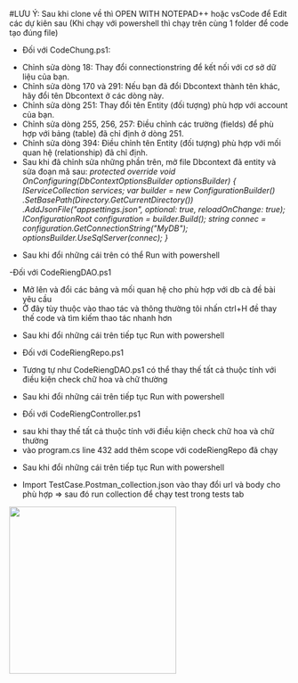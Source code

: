 #LƯU Ý: Sau khi clone về thì OPEN WITH NOTEPAD++ hoặc vsCode để Edit các dự kiên sau (Khi chạy với powershell thì chạy trên cùng 1 folder để code tạo đúng file)

- Đối với CodeChung.ps1:
+ Chỉnh sửa dòng 18: Thay đổi connectionstring để kết nối với cơ sở dữ liệu của bạn.
+ Chỉnh sửa dòng 170 và 291: Nếu bạn đã đổi Dbcontext thành tên khác, hãy đổi tên Dbcontext ở các dòng này.
+ Chỉnh sửa dòng 251: Thay đổi tên Entity (đối tượng) phù hợp với account của bạn.
+ Chỉnh sửa dòng 255, 256, 257: Điều chỉnh các trường (fields) để phù hợp với bảng (table) đã chỉ định ở dòng 251.
+ Chỉnh sửa dòng 394: Điều chỉnh tên Entity (đối tượng) phù hợp với mối quan hệ (relationship) đã chỉ định.
+ Sau khi đã chỉnh sửa những phần trên, mở file Dbcontext đã entity và sửa đoạn mã sau:
	*protected override void OnConfiguring(DbContextOptionsBuilder optionsBuilder)
        {
            IServiceCollection services;
            var builder = new ConfigurationBuilder()
                .SetBasePath(Directory.GetCurrentDirectory())
                .AddJsonFile("appsettings.json", optional: true, reloadOnChange: true);
            IConfigurationRoot configuration = builder.Build();
            string connec = configuration.GetConnectionString("MyDB");
            optionsBuilder.UseSqlServer(connec);
        }*
- Sau khi đổi những cái trên có thể Run with powershell



-Đối với CodeRiengDAO.ps1
+ Mở lên và đổi các bảng và mối quan hệ cho phù hợp với db cà đề bài yêu cầu
+ Ở đây tùy thuộc vào thao tác và thông thường tôi nhấn ctrl+H đề thay thế code và tìm kiếm thao tác nhanh hơn
- Sau khi đổi những cái trên tiếp tục Run with powershell



- Đối với CodeRiengRepo.ps1 
+ Tương tự như CodeRiengDAO.ps1 có thể thay thế tất cả thuộc tính với điều kiện check chữ hoa và chữ thường
- Sau khi đổi những cái trên tiếp tục Run with powershell
	

- Đối với CodeRiengController.ps1 
+ sau khi thay thế tất cả thuộc tính với điều kiện check chữ hoa và chữ thường
+ vào program.cs line 432 add thêm scope với codeRiengRepo đã chạy 
- Sau khi đổi những cái trên tiếp tục Run with powershell

- Import TestCase.Postman_collection.json vào thay đổi url và body cho phù hợp => sau đó run collection để chạy test trong tests tab 

<img src="https://user-images.githubusercontent.com/90783531/255421132-a5791677-e5ab-4ac8-a064-7450e430c2d7.png" width="300"/>
